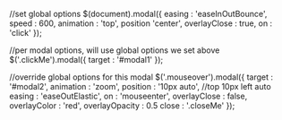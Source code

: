 //set global options
$(document).modal({
    easing : 'easeInOutBounce',
    speed : 600,
    animation : 'top',
    position 'center',
    overlayClose : true,
    on : 'click'
});
 
//per modal options, will use global options we set above
$('.clickMe').modal({
    target : '#modal1'
});
 
//override global options for this modal
$('.mouseover').modal({
    target : '#modal2',
    animation : 'zoom',
    position : '10px auto', //top 10px left auto
    easing : 'easeOutElastic',
    on : 'mouseenter',
    overlayClose : false,
    overlayColor : 'red',
    overlayOpacity : 0.5
    close : '.closeMe'
});
